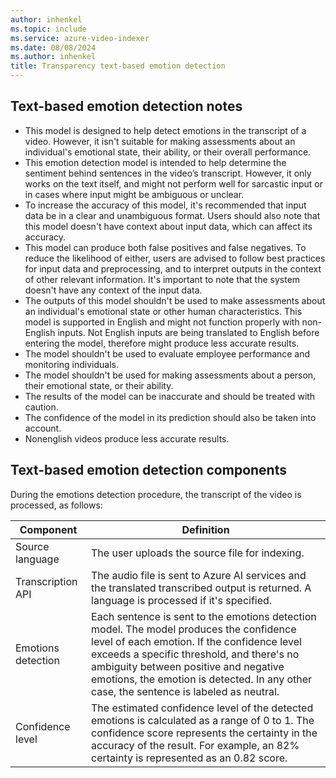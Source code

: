 ```yaml
---
author: inhenkel
ms.topic: include 
ms.service: azure-video-indexer
ms.date: 08/08/2024
ms.author: inhenkel
title: Transparency text-based emotion detection
---
```


## Text-based emotion detection notes

- This model is designed to help detect emotions in the transcript of a video. However, it isn't suitable for making assessments about an individual's emotional state, their ability, or their overall performance.  
- This emotion detection model is intended to help determine the sentiment behind sentences in the video’s transcript. However, it only works on the text itself, and might not perform well for sarcastic input or in cases where input might be ambiguous or unclear. 
- To increase the accuracy of this model, it's recommended that input data be in a clear and unambiguous format. Users should also note that this model doesn't have context about input data, which can affect its accuracy.  
- This model can produce both false positives and false negatives. To reduce the likelihood of either, users are advised to follow best practices for input data and preprocessing, and to interpret outputs in the context of other relevant information. It's important to note that the system doesn't have any context of the input data. 
- The outputs of this model shouldn't be used to make assessments about an individual's emotional state or other human characteristics. This model is supported in English and might not function properly with non-English inputs. Not English inputs are being translated to English before entering the model, therefore might produce less accurate results. 
- The model shouldn't be used to evaluate employee performance and monitoring individuals.
- The model shouldn't be used for making assessments about a person, their emotional state, or their ability.
- The results of the model can be inaccurate and should be treated with caution.
- The confidence of the model in its prediction should also be taken into account.
- Nonenglish videos produce less accurate results.

## Text-based emotion detection components 

During the emotions detection procedure, the transcript of the video is processed, as follows: 

|Component |Definition |
|---|---|
|Source language |The user uploads the source file for indexing. |
|Transcription API |The audio file is sent to Azure AI services and the translated transcribed output is returned. A language is processed if it's specified. |
|Emotions detection  |Each sentence is sent to the emotions detection model. The model produces the confidence level of each emotion. If the confidence level exceeds a specific threshold, and there's no ambiguity between positive and negative emotions, the emotion is detected. In any other case, the sentence is labeled as neutral.|
|Confidence level |The estimated confidence level of the detected emotions is calculated as a range of 0 to 1. The confidence score represents the certainty in the accuracy of the result. For example, an 82% certainty is represented as an 0.82 score. |
